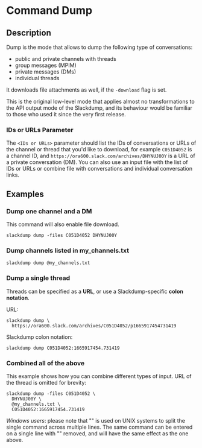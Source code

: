 # Command Dump

## Description

Dump is the mode that allows to dump the following type of conversations:

- public and private channels with threads
- group messages (MPIM)
- private messages (DMs)
- individual threads

It downloads file attachments as well, if the `-download` flag is set.

This is the original low-level mode that applies almost no transformations to
the API output mode of the Slackdump, and its behaviour would be familiar
to those who used it since the very first release.

### IDs or URLs Parameter

The `<IDs or URLs>` parameter should list the IDs of conversations or URLs of
the channel or thread that you'd like to download, for example `C051D4052` is
a channel ID, and `https://ora600.slack.com/archives/DHYNUJ00Y` is a URL of a
private conversation (DM). You can also use an input file with the list of
IDs or URLs or combine file with conversations and individual conversation
links.

## Examples

### Dump one channel and a DM

This command will also enable file download.

```shell
slackdump dump -files C051D4052 DHYNUJ00Y
```

### Dump channels listed in my_channels.txt

```shell
slackdump dump @my_channels.txt
```

### Dump a single thread

Threads can be specified as a **URL**, or use a Slackdump-specific
**colon notation**.

URL:

```shell
slackdump dump \
  https://ora600.slack.com/archives/C051D4052/p1665917454731419
```

Slackdump colon notation:

```shell
slackdump dump C051D4052:1665917454.731419
```

### Combined all of the above

This example shows how you can combine different types of input. URL of the
thread is omitted for brevity:

```shell
slackdump dump -files C051D4052 \
  DHYNUJ00Y \ 
  @my_channels.txt \
  C051D4052:1665917454.731419
```

_Windows users_: please note that "\" is used on UNIX systems to split the
single command across multiple lines.  The same command can be entered on a
single line with "\" removed, and will have the same effect as the one above.
